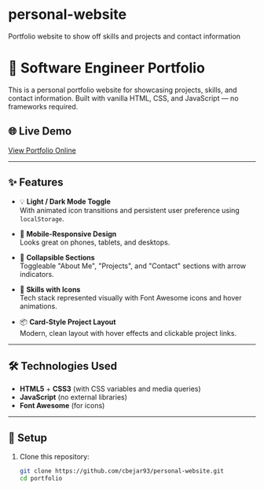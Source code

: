 # personal-website
Portfolio website to show off skills and projects and contact information

# 💼 Software Engineer Portfolio

This is a personal portfolio website for showcasing projects, skills, and contact information. Built with vanilla HTML, CSS, and JavaScript — no frameworks required.

## 🌐 Live Demo

[View Portfolio Online](https://cbejar93.github.io/personal-website/) <!-- Replace with your actual link -->

---

## ✨ Features

- 💡 **Light / Dark Mode Toggle**  
  With animated icon transitions and persistent user preference using `localStorage`.

- 📱 **Mobile-Responsive Design**  
  Looks great on phones, tablets, and desktops.

- 🧩 **Collapsible Sections**  
  Toggleable "About Me", "Projects", and "Contact" sections with arrow indicators.

- 🧠 **Skills with Icons**  
  Tech stack represented visually with Font Awesome icons and hover animations.

- 📦 **Card-Style Project Layout**  
  Modern, clean layout with hover effects and clickable project links.

---

## 🛠 Technologies Used

- **HTML5** + **CSS3** (with CSS variables and media queries)
- **JavaScript** (no external libraries)
- **Font Awesome** (for icons)

---

## 🔧 Setup

1. Clone this repository:
   ```bash
   git clone https://github.com/cbejar93/personal-website.git
   cd portfolio

